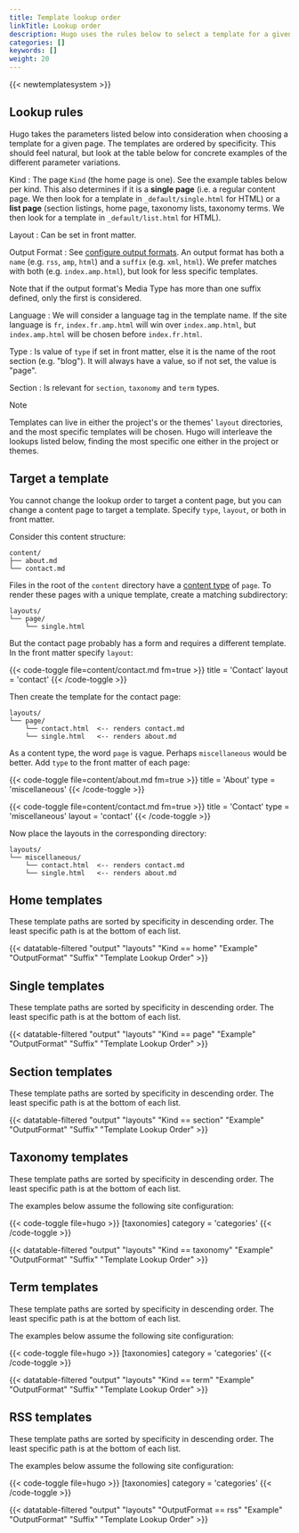 ```yaml
---
title: Template lookup order
linkTitle: Lookup order
description: Hugo uses the rules below to select a template for a given page, starting from the most specific.
categories: []
keywords: []
weight: 20
---
```


{{< newtemplatesystem >}}

## Lookup rules

Hugo takes the parameters listed below into consideration when choosing a template for a given page. The templates are ordered by specificity. This should feel natural, but look at the table below for concrete examples of the different parameter variations.

Kind
: The page `Kind` (the home page is one). See the example tables below per kind. This also determines if it is a **single page** (i.e. a regular content page. We then look for a template in `_default/single.html` for HTML) or a **list page** (section listings, home page, taxonomy lists, taxonomy terms. We then look for a template in `_default/list.html` for HTML).

Layout
: Can be set in front matter.

Output Format
: See [configure output formats](/configuration/output-formats/). An output format has both a `name` (e.g. `rss`, `amp`, `html`) and a `suffix` (e.g. `xml`, `html`). We prefer matches with both (e.g. `index.amp.html`), but look for less specific templates.

Note that if the output format's Media Type has more than one suffix defined, only the first is considered.

Language
: We will consider a language tag in the template name. If the site language is `fr`, `index.fr.amp.html` will win over `index.amp.html`, but `index.amp.html` will be chosen before `index.fr.html`.

Type
: Is value of `type` if set in front matter, else it is the name of the root section (e.g. "blog"). It will always have a value, so if not set, the value is "page".

Section
: Is relevant for `section`, `taxonomy` and `term` types.

> [!note]
> Templates can live in either the project's or the themes' `layout` directories, and the most specific templates will be chosen. Hugo will interleave the lookups listed below, finding the most specific one either in the project or themes.

## Target a template

You cannot change the lookup order to target a content page, but you can change a content page to target a template. Specify `type`, `layout`, or both in front matter.

Consider this content structure:

```text
content/
├── about.md
└── contact.md
```

Files in the root of the `content` directory have a [content type](g) of `page`. To render these pages with a unique template, create a matching subdirectory:

```text
layouts/
└── page/
    └── single.html
```

But the contact page probably has a form and requires a different template. In the front matter specify `layout`:

{{< code-toggle file=content/contact.md fm=true >}}
title = 'Contact'
layout = 'contact'
{{< /code-toggle >}}

Then create the template for the contact page:

```text
layouts/
└── page/
    └── contact.html  <-- renders contact.md
    └── single.html   <-- renders about.md
```

As a content type, the word `page` is vague. Perhaps `miscellaneous` would be better. Add `type` to the front matter of each page:

{{< code-toggle file=content/about.md fm=true >}}
title = 'About'
type = 'miscellaneous'
{{< /code-toggle >}}

{{< code-toggle file=content/contact.md fm=true >}}
title = 'Contact'
type = 'miscellaneous'
layout = 'contact'
{{< /code-toggle >}}

Now place the layouts in the corresponding directory:

```text
layouts/
└── miscellaneous/
    └── contact.html  <-- renders contact.md
    └── single.html   <-- renders about.md
```

## Home templates

These template paths are sorted by specificity in descending order. The least specific path is at the bottom of each list.

{{< datatable-filtered "output" "layouts" "Kind == home" "Example" "OutputFormat" "Suffix" "Template Lookup Order" >}}

## Single templates

These template paths are sorted by specificity in descending order. The least specific path is at the bottom of each list.

{{< datatable-filtered "output" "layouts" "Kind == page" "Example" "OutputFormat" "Suffix" "Template Lookup Order" >}}

## Section templates

These template paths are sorted by specificity in descending order. The least specific path is at the bottom of each list.

{{< datatable-filtered "output" "layouts" "Kind == section" "Example" "OutputFormat" "Suffix" "Template Lookup Order" >}}

## Taxonomy templates

These template paths are sorted by specificity in descending order. The least specific path is at the bottom of each list.

The examples below assume the following site configuration:

{{< code-toggle file=hugo >}}
[taxonomies]
category = 'categories'
{{< /code-toggle >}}

{{< datatable-filtered "output" "layouts" "Kind == taxonomy" "Example" "OutputFormat" "Suffix" "Template Lookup Order" >}}

## Term templates

These template paths are sorted by specificity in descending order. The least specific path is at the bottom of each list.

The examples below assume the following site configuration:

{{< code-toggle file=hugo >}}
[taxonomies]
category = 'categories'
{{< /code-toggle >}}

{{< datatable-filtered "output" "layouts" "Kind == term" "Example" "OutputFormat" "Suffix" "Template Lookup Order" >}}

## RSS templates

These template paths are sorted by specificity in descending order. The least specific path is at the bottom of each list.

The examples below assume the following site configuration:

{{< code-toggle file=hugo >}}
[taxonomies]
category = 'categories'
{{< /code-toggle >}}

{{< datatable-filtered "output" "layouts" "OutputFormat == rss" "Example" "OutputFormat" "Suffix" "Template Lookup Order" >}}
